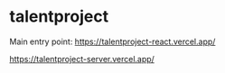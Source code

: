 ﻿# talentproject
Main entry point: https://talentproject-react.vercel.app/

https://talentproject-server.vercel.app/
